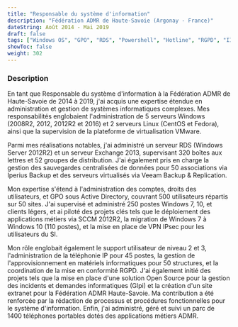 ```yaml
---
title: "Responsable du système d'information"
description: "Fédération ADMR de Haute-Savoie (Argonay - France)"
dateString: Août 2014 - Mai 2019
draft: false
tags: ["Windows OS", "GPO", "RDS", "Powershell", "Hotline", "RGPD", "IIS", "MDM", "SCCM", "Linux", "Exchange", "Iperius Backup", "GLPI", "RGPD", "Veeam", "VMWare", "VSphere"]
showToc: false
weight: 302
--- 
```


### Description

En tant que Responsable du système d'information à la Fédération ADMR de Haute-Savoie de 2014 à 2019, j'ai acquis une expertise étendue en administration et gestion de systèmes informatiques complexes. Mes responsabilités englobaient l'administration de 5 serveurs Windows (2008R2, 2012, 2012R2 et 2016) et 2 serveurs Linux (CentOS et Fedora), ainsi que la supervision de la plateforme de virtualisation VMware.

Parmi mes réalisations notables, j'ai administré un serveur RDS (Windows Server 2012R2) et un serveur Exchange 2013, supervisant 320 boîtes aux lettres et 52 groupes de distribution. J'ai également pris en charge la gestion des sauvegardes centralisées de données pour 50 associations via Iperius Backup et des serveurs virtualisés via Veeam Backup & Replication.

Mon expertise s'étend à l'administration des comptes, droits des utilisateurs, et GPO sous Active Directory, couvrant 500 utilisateurs répartis sur 50 sites. J'ai supervisé et administré 250 postes Windows 7, 10, et clients légers, et ai piloté des projets clés tels que le déploiement des applications métiers via SCCM 2012R2, la migration de Windows 7 à Windows 10 (110 postes), et la mise en place de VPN IPsec pour les utilisateurs du SI.

Mon rôle englobait également le support utilisateur de niveau 2 et 3, l'administration de la téléphonie IP pour 45 postes, la gestion de l'approvisionnement en matériels informatiques pour 50 structures, et la coordination de la mise en conformité RGPD. J'ai également initié des projets tels que la mise en place d'une solution Open Source pour la gestion des incidents et demandes informatiques (Glpi) et la création d'un site extranet pour la Fédération ADMR Haute-Savoie. Ma contribution a été renforcée par la rédaction de processus et procédures fonctionnelles pour le système d'information. Enfin, j'ai administré, géré et suivi un parc de 1400 téléphones portables dotés des applications métiers ADMR.
